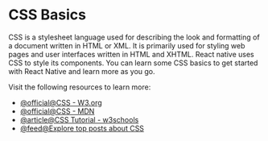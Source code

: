 # CSS Basics

CSS is a stylesheet language used for describing the look and formatting of a document written in HTML or XML. It is primarily used for styling web pages and user interfaces written in HTML and XHTML. React native uses CSS to style its components. You can learn some CSS basics to get started with React Native and learn more as you go.

Visit the following resources to learn more:

- [@official@CSS - W3.org](https://www.w3.org/Style/CSS/Overview.en.html)
- [@official@CSS - MDN](https://developer.mozilla.org/en-US/docs/Web/CSS)
- [@article@CSS Tutorial - w3schools](https://www.w3schools.com/css/)
- [@feed@Explore top posts about CSS](https://app.daily.dev/tags/css?ref=roadmapsh)

